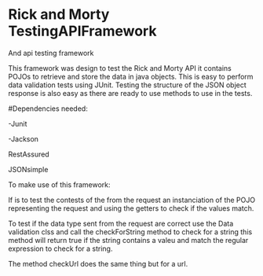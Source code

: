 # Rick and Morty TestingAPIFramework
And api testing framework

This framework was design to test the Rick and Morty API it contains POJOs to retrieve and store the data in java objects.
This is easy to perform data validation tests using JUnit. Testing the structure of the JSON object response is also easy as there are ready to use methods to use in the tests.

#Dependencies needed:

-Junit​

-Jackson​

RestAssured​

JSONsimple​

To make use of this framework:

If is to test the contests of the from the request an instanciation of the POJO representing the request and using the getters to check if the values match.

To test if the data type sent from the request are correct use the Data validation clss and call the checkForString method to check for a string this method will return true if the string contains a valeu and match the regular expression to check for a string.

The method checkUrl does the same thing but for a url.
